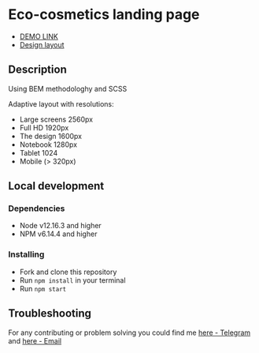 # Eco-cosmetics landing page

- [DEMO LINK](https://bogdana18.github.io/Eco_cosmetics/)
- [Design layout](https://www.figma.com/file/Fz588JKGuPS2Bk21De4KE5/Brand-of-eco-cosmetics-_FE-students?node-id=4697%3A37)

## Description

Using BEM methodologhy and SCSS

Adaptive layout with resolutions:

- Large screens 2560px
- Full HD 1920px
- The design 1600px
- Notebook 1280px
- Tablet 1024
- Mobile (> 320px)

## Local development

### Dependencies
* Node v12.16.3 and higher
* NPM v6.14.4 and higher

### Installing
* Fork and clone this repository
* Run `npm install` in your terminal
* Run `npm start`

## Troubleshooting

For any contributing or problem solving you could find me [here - Telegram](https://t.me/lexusenko) and [here - Email](mailto:usenkobogdana19@gmail.com)

